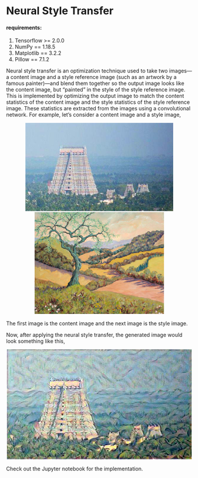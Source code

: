 # **Neural Style Transfer**
#### requirements:
1. Tensorflow >= 2.0.0
2. NumPy == 1.18.5
3. Matplotlib == 3.2.2
3. Pillow == 7.1.2

Neural style transfer is an optimization technique used to take two images—a content image and a style reference image (such as an artwork by a famous painter)—and blend them together so the output image looks like the content image, but “painted” in the style of the style reference image.
This is implemented by optimizing the output image to match the content statistics of the content image and the style statistics of the style reference image. These statistics are extracted from the images using a convolutional network.
For example, let’s consider a content image and a style image,

<center><img src="content.jpg" alt="content" width="400"/> <img src="style.jpg" alt="style" width="350"/><br></center>

The first image is the content image and the next image is the style image.

Now, after applying the neural style transfer, the generated image would look something like this,
<center><img src="generated.jpg" alt="content"/></center>

Check out the Jupyter notebook for the implementation.
